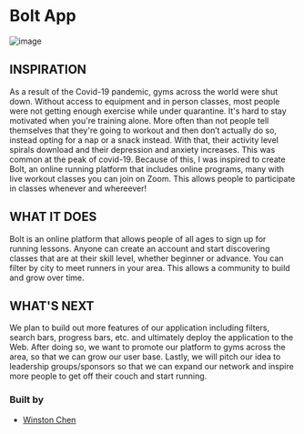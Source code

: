 # Bolt App 

![image](https://user-images.githubusercontent.com/72679784/113499507-761d0600-94e4-11eb-82c5-fb9787f39f93.png)

## INSPIRATION

As a result of the Covid-19 pandemic, gyms across the world were shut down. Without access to equipment and in person classes, most people were not getting enough exercise while under quarantine. It's hard to stay motivated when you're training alone. More often than not people tell themselves that they're going to workout and then don’t actually do so, instead opting for a nap or a snack instead. With that, their activity level spirals download and their depression and anxiety increases. This was common at the peak of covid-19. Because of this, I was inspired to create Bolt, an online running platform that includes online programs, many with live workout classes you can join on Zoom. This allows people to participate in classes whenever and whereever! 

## WHAT IT DOES

Bolt is an online platform that allows people of all ages to sign up for running lessons. Anyone can create an account and start discovering classes that are at their skill level, whether beginner or advance. You can filter by city to meet runners in your area. This allows a community to build and grow over time.

## WHAT'S NEXT

We plan to build out more features of our application including filters, search bars, progress bars, etc. and ultimately deploy the application to the Web. After doing so, we want to promote our platform to gyms across the area, so that we can grow our user base. Lastly, we will pitch our idea to leadership groups/sponsors so that we can expand our network and inspire more people to get off their couch and start running.

### Built by 
* [Winston Chen](https://www.linkedin.com/in/winston-c/)
